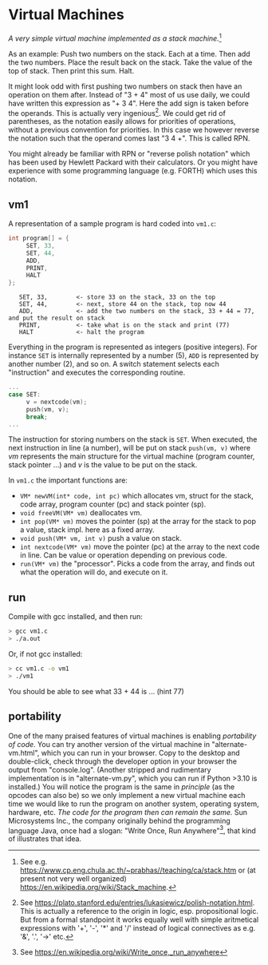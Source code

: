 # Virtual Machines

*A very simple virtual machine implemented as a stack machine.*[^stackmachine]

As an example: Push two numbers on the stack. Each at a time.
Then add the two numbers. Place the result back on the stack. Take
the value of the top of stack. Then print this sum. Halt.

[^stackmachine]: See e.g. https://www.cp.eng.chula.ac.th/~prabhas//teaching/ca/stack.htm
or (at present not very well organized) https://en.wikipedia.org/wiki/Stack_machine.

It might look odd with first pushing two numbers on stack then
have an operation on them after. Instead of "3 + 4" most of us
use daily, we could have written this expression as "+ 3 4".
Here the add sign is taken before the operands. This is actually
very ingenious[^1]. We could get rid of parentheses, as the notation
easily allows for priorities of operations, without a previous
convention for priorities. In this case we however reverse the
notation such that the operand comes last "3 4 +".
This is called RPN.

[^1]: See https://plato.stanford.edu/entries/lukasiewicz/polish-notation.html.
This is actually a reference to the origin in logic, esp. propositional
logic. But from a formal standpoint it works equally well with simple
aritmetical expressions with '+', '-', '*' and '/' instead of
logical connectives as e.g. '&', '.', '->' etc.

You might already be familiar with RPN or "reverse polish notation"
which has been used by Hewlett Packard with their calculators.
Or you might have experience with some programming language
(e.g. FORTH) which uses this notation.



## vm1

A representation of a sample program is hard coded into `vm1.c`:

```c
int program[] = {
     SET, 33,
     SET, 44,
     ADD,
     PRINT,
     HALT
};
```

```assembly
   SET, 33,        <- store 33 on the stack, 33 on the top
   SET, 44,        <- next, store 44 on the stack, top now 44
   ADD,            <- add the two numbers on the stack, 33 + 44 = 77, and put the result on stack
   PRINT,          <- take what is on the stack and print (77)
   HALT            <- halt the program
```

Everything in the program is represented as integers (positive integers).
For instance `SET` is internally represented by a number (5), `ADD` is
represented by another number (2), and so on. A switch statement selects
each "instruction" and executes the corresponding routine.

```c
...
case SET:
     v = nextcode(vm);
     push(vm, v);
     break;
...
```

The instruction for storing numbers on the stack is `SET`. When executed,
the next instruction in line (a number), will be put on stack `push(vm, v)`
where *vm* represents the main structure for the virtual machine (program
counter, stack pointer ...) and *v* is the value to be put on the stack.

In `vm1.c` the important functions are:
- `VM* newVM(int* code, int pc)` which allocates vm, struct for the stack, code array, program counter (pc) and stack pointer (sp). 
- `void freeVM(VM* vm)` deallocates vm.
- `int pop(VM* vm)` moves the pointer (sp) at the array for the stack to pop a value, stack impl. here as a fixed array.
- `void push(VM* vm, int v)` push a value on stack.
- `int nextcode(VM* vm)` move the pointer (pc) at the array to the next code in line. Can be value or operation depending on previous code. 
- `run(VM* vm)` the "processor". Picks a code from the array, and finds out what the operation will do, and execute on it.

## run

Compile with gcc installed, and then run:

```sh
> gcc vm1.c
> ./a.out
```

Or, if not gcc installed:

```sh
> cc vm1.c -o vm1
> ./vm1
```

You should be able to see what 33 + 44 is ... (hint 77)


## portability

One of the many praised features of virtual machines is enabling *portability of code*.
You can try another version of the virtual machine in "alternate-vm.html", which you
can run in your browser. Copy to the desktop and double-click, check through the developer
option in your browser the output from "console.log". (Another stripped and rudimentary
implementation is in "alternate-vm.py", which you can run if Python >3.10 is installed.)
You will notice the program is the same in *principle* (as the opcodes can also be) so we only
implement a new virtual machine each time we would like to run the program on another
system, operating system, hardware, etc. *The code for the program then can remain the same.*
Sun Microsystems Inc., the company originally behind the programming language Java,
once had a slogan: "Write Once, Run Anywhere"[^any], that kind of illustrates that idea.

[^any]: See https://en.wikipedia.org/wiki/Write_once,_run_anywhere
